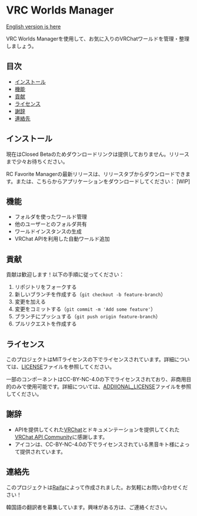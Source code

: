 # VRC Worlds Manager

[English version is here](./README.md)

VRC Worlds Managerを使用して、お気に入りのVRChatワールドを管理・整理しましょう。

## 目次
- [インストール](#インストール)
- [機能](#機能)
- [貢献](#貢献)
- [ライセンス](#ライセンス)
- [謝辞](#謝辞)
- [連絡先](#連絡先)

## インストール

現在はClosed Betaのためダウンロードリンクは提供しておりません。リリースまで少々お待ちください。


RC Favorite Managerの最新リリースは、リリースタブからダウンロードできます。または、こちらからアプリケーションをダウンロードしてください：
[WIP]

## 機能

- フォルダを使ったワールド管理
- 他のユーザーとのフォルダ共有
- ワールドインスタンスの生成
- VRChat APIを利用した自動ワールド追加

## 貢献

貢献は歓迎します！以下の手順に従ってください：

1. リポジトリをフォークする
2. 新しいブランチを作成する（`git checkout -b feature-branch`）
3. 変更を加える
4. 変更をコミットする（`git commit -m 'Add some feature'`）
5. ブランチにプッシュする（`git push origin feature-branch`）
6. プルリクエストを作成する

## ライセンス

このプロジェクトはMITライセンスの下でライセンスされています。詳細については、[LICENSE](LICENSE)ファイルを参照してください。

一部のコンポーネントはCC-BY-NC-4.0の下でライセンスされており、非商用目的のみで使用可能です。詳細については、[ADDIIONAL_LICENSE](ADDITIONAL_LICENSE)ファイルを参照してください。

## 謝辞

- APIを提供してくれた[VRChat](https://hello.vrchat.com/)とドキュメンテーションを提供してくれた[VRChat API Community](https://github.com/vrchatapi)に感謝します。
- アイコンは、CC-BY-NC-4.0の下でライセンスされている黒音キト様によって提供されています。

## 連絡先

このプロジェクトは[Raifa](https://x.com/raifa_trtr)によって作成されました。お気軽にお問い合わせください！

韓国語の翻訳者を募集しています。興味がある方は、ご連絡ください。
